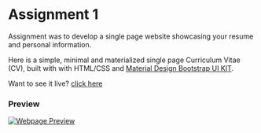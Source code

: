 # Assignment 1

Assignment was to develop a single page website showcasing your resume and personal information.

Here is a simple, minimal and materialized single page Curriculum Vitae (CV), built with with HTML/CSS and [Material Design Bootstrap UI KIT](https://mdbootstrap.com/ "Material Design Bootstrap UI KIT").

Want to see it live? [click here](https://mdazlaanzubair.github.io/Learn-MERN/Assignment%2001/ "click here")

### Preview

[![Webpage Preview](./assets/imgs/site-preview.png "Webpage Preview")](https://mdazlaanzubair.github.io/Learn-MERN/Assignment%2001/ "Webpage Preview")
